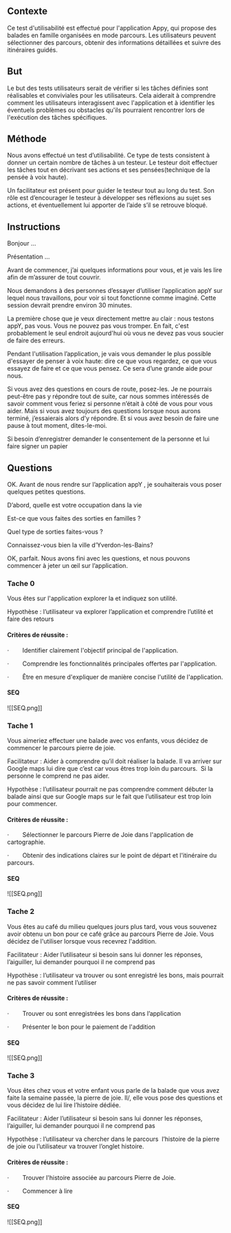 
## Contexte

Ce test d'utilisabilité est effectué pour l'application Appy, qui propose des balades en famille organisées en mode parcours. Les utilisateurs peuvent sélectionner des parcours, obtenir des informations détaillées et suivre des itinéraires guidés.

## But

Le but des tests utilisateurs serait de vérifier si les tâches définies sont réalisables et conviviales pour les utilisateurs. Cela aiderait à comprendre comment les utilisateurs interagissent avec l'application et à identifier les éventuels problèmes ou obstacles qu'ils pourraient rencontrer lors de l'exécution des tâches spécifiques.

## Méthode

Nous avons effectué un test d’utilisabilité. Ce type de tests consistent à donner un certain nombre de tâches à un testeur. Le testeur doit effectuer les tâches tout en décrivant ses actions et ses pensées(technique de la pensée à voix haute).

Un facilitateur est présent pour guider le testeur tout au long du test. Son rôle est d’encourager le testeur à développer ses réflexions au sujet ses actions, et éventuellement lui apporter de l’aide s’il se retrouve bloqué.

## Instructions

Bonjour …

Présentation …

Avant de commencer, j’ai quelques informations pour vous, et je vais les lire afin de m’assurer de tout couvrir.

Nous demandons à des personnes d’essayer d’utiliser l’application appY sur lequel nous travaillons, pour voir si tout fonctionne comme imaginé. Cette session devrait prendre environ 30 minutes. 

La première chose que je veux directement mettre au clair : nous testons appY, pas vous. Vous ne pouvez pas vous tromper. En fait, c'est probablement le seul endroit aujourd'hui où vous ne devez pas vous soucier de faire des erreurs. 

Pendant l'utilisation l’application, je vais vous demander le plus possible d'essayer de penser à voix haute: dire ce que vous regardez, ce que vous essayez de faire et ce que vous pensez. Ce sera d’une grande aide pour nous. 

Si vous avez des questions en cours de route, posez-les. Je ne pourrais peut-être pas y répondre tout de suite, car nous sommes intéressés de savoir comment vous feriez si personne n’était à côté de vous pour vous aider. Mais si vous avez toujours des questions lorsque nous aurons terminé, j’essaierais alors d’y répondre. Et si vous avez besoin de faire une pause à tout moment, dites-le-moi.

Si besoin d’enregistrer demander le consentement de la personne et lui faire signer un papier

## Questions

OK. Avant de nous rendre sur l’application appY , je souhaiterais vous poser quelques petites questions. 

D’abord, quelle est votre occupation dans la vie 

Est-ce que vous faites des sorties en familles ? 

Quel type de sorties faites-vous ?  

Connaissez-vous bien la ville d’Yverdon-les-Bains? 

OK, parfait. Nous avons fini avec les questions, et nous pouvons commencer à jeter un œil sur l’application.

### Tache 0

Vous êtes sur l'application explorer la et indiquez son utilité.

Hypothèse : l’utilisateur va explorer l’application et comprendre l’utilité et faire des retours

#### Critères de réussite :

·        Identifier clairement l'objectif principal de l'application.

·        Comprendre les fonctionnalités principales offertes par l'application.

·        Être en mesure d'expliquer de manière concise l'utilité de l'application.

#### SEQ
![[SEQ.png]]
### Tache 1 

Vous aimeriez effectuer une balade avec vos enfants, vous décidez de commencer le parcours pierre de joie.

Facilitateur : Aider à comprendre qu’il doit réaliser la balade. Il va arriver sur Google maps lui dire que c’est car vous êtres trop loin du parcours.  Si la personne le comprend ne pas aider.

Hypothèse : l’utilisateur pourrait ne pas comprendre comment débuter la balade ainsi que sur Google maps sur le fait que l’utilisateur est trop loin pour commencer.

#### Critères de réussite :

·        Sélectionner le parcours Pierre de Joie dans l'application de cartographie.

·        Obtenir des indications claires sur le point de départ et l'itinéraire du parcours.

#### SEQ

![[SEQ.png]]
### Tache 2

Vous êtes au café du milieu quelques jours plus tard, vous vous souvenez avoir obtenu un bon pour ce café grâce au parcours Pierre de Joie. Vous décidez de l'utiliser lorsque vous recevrez l'addition.

Facilitateur : Aider l’utilisateur si besoin sans lui donner les réponses, l’aiguiller, lui demander pourquoi il ne comprend pas

Hypothèse : l’utilisateur va trouver ou sont enregistré les bons, mais pourrait ne pas savoir comment l’utiliser

#### Critères de réussite :

·        Trouver ou sont enregistrées les bons dans l’application

·        Présenter le bon pour le paiement de l'addition

#### SEQ
![[SEQ.png]]
### Tache 3

Vous êtes chez vous et votre enfant vous parle de la balade que vous avez faite la semaine passée, la pierre de joie. Il/, elle vous pose des questions et vous décidez de lui lire l’histoire dédiée.

Facilitateur : Aider l’utilisateur si besoin sans lui donner les réponses, l’aiguiller, lui demander pourquoi il ne comprend pas

Hypothèse : l’utilisateur va chercher dans le parcours  l’histoire de la pierre de joie ou l’utilisateur va trouver l’onglet histoire.

#### Critères de réussite :

·        Trouver l'histoire associée au parcours Pierre de Joie.

·        Commencer à lire

#### SEQ
![[SEQ.png]]